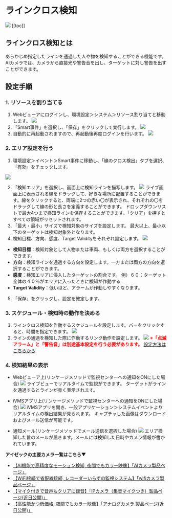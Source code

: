# ラインクロス検知
![](./images/camera-line-crossing/0000.jpg)
[[toc]]

## ラインクロス検知とは
あらかじめ指定したラインを通過した人や物を検知することができる機能です。
AIカメラでは、カメラから直接光や警告音を出し、ターゲットに対し警告を出すことができます。

## 設定手順

### 1. リソースを割り当てる
1. Webビューアにログインし、環境設定＞システム＞リソース割り当てと移動します。
![](./images/camera-line-crossing/001.jpg)
2. 「Smart事件」を選択し、「保存」をクリックして実行します。
![](./images/camera-line-crossing/002.jpg)
3. 自動的に再起動されますので、再起動後再度ログインを行います。
![](./images/camera-line-crossing/003.jpg)

### 2. エリア設定を行う

1. 環境設定＞イベント＞Smart事件に移動し、「線のクロス検出」タブを選択、「有効」をチェックします。

![](./images/camera-line-crossing/004.jpg)

2. 「検知エリア」を選択し、画面上に検知ラインを描写します。
![](./images/camera-line-crossing/005.jpg)
    ライブ画面上に表示される線をドラッグして、好きな場所に配置することができます。線をクリックすると、両端に2つの赤い〇が表示され、それぞれの〇をドラッグして線の形と長さを定義することができます。
    ドロップダウンリストで最大4つまで検知ラインを保存することができます。「クリア」を押すとすべての領域がリセットされます。
3. 「最大・最小」サイズで検知対象のサイズを設定します。
    最大以上、最小以下のターゲットは検知対象外となります。
4. 検知目標、方向、感度、Target Validityをそれぞれ設定します。
![](./images/camera-line-crossing/006.jpg)
- **検知目標**：検知対象として人物または車両、もしくは両方を選択することができます。
- **方向**：検知ラインを通過する方向を設定します。一方または両方の方向を選択することができます。
- **感度**：検知エリアに侵入したターゲットの割合です。
    例）６０：ターゲット全体の４０％がエリアに入ったときに検知が作動する
- **Target Validity**：低いほど、アラームが作動しやすくなります。
5. 「保存」をクリックし、設定を確定します。

### 3. スケジュール・検知時の動作を決める
1. ラインクロス検知を作動するスケジュールを設定します。バーをクリックすると、時間を指定できます。
![](./images/camera-line-crossing/007.jpg)
2. ラインの通過を検知した際に作動するリンク動作を設定します。
![](./images/camera-line-crossing/008.jpg)
<span style="color: red; ">※**「点滅アラーム」と「警告音」は別途基本設定を行う必要があります。**</span>
[設定方法はこちらから](./camera-linkage-methods.html)

### 4. 検知結果の表示
-  Webビューア上(リンケージメソッドで監視センターへの通知をONにした場合)
![](./images/camera-line-crossing/009.jpg)
    ライブビューでリアルタイムで監視ができます。
    ターゲットがラインを通過するとラインが赤く表示されます。

-  iVMSアプリ上(リンケージメソッドで監視センターへの通知をONにした場合)
![](./images/camera-line-crossing/010.jpg)
   iVMSアプリを開き、一般アプリケーション＞システムイベントよりリアルタイムの検出結果が見られます。
   キャプチャした画像はダウンロードおよびメール送信が可能です。

-  通知メール(リンケージメソッドでメール送信を選択した場合)
![](./images/camera-line-crossing/011.jpg)
    エリア検知した旨のメールが届きます。メールには検知した日時やカメラ情報が書かれています。


**アイゼックの主要カメラ一覧はこちら▼**
- [【AI機能で高精度なモーション検知, 夜間でもカラー映像】「AIカメラ製品ページ」](https://isecj.jp/camera/ilc-4m79)
- [【WiFi接続で省配線接続, レコーダーいらずの監視システム】「wifiカメラ製品ページ」](https://isecj.jp/camera/dlc-176-wifi)
- [【マイク付きで音声もクリアに録音】「IPカメラ（集音マイクつき）製品ページ(近日公開)」]()
- [【高性能かつ低価格, 夜間でもカラー映像】「アナログカメラ 製品ページ(近日公開)」]()